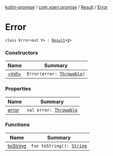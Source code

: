 [kotlin-promise](../../../index.md) / [com.vperi.promise](../../index.md) / [Result](../index.md) / [Error](./index.md)

# Error

`class Error<out V> : `[`Result`](../index.md)`<`[`V`](index.md#V)`>`

### Constructors

| Name | Summary |
|---|---|
| [&lt;init&gt;](-init-.md) | `Error(error: `[`Throwable`](https://kotlinlang.org/api/latest/jvm/stdlib/kotlin/-throwable/index.html)`)` |

### Properties

| Name | Summary |
|---|---|
| [error](error.md) | `val error: `[`Throwable`](https://kotlinlang.org/api/latest/jvm/stdlib/kotlin/-throwable/index.html) |

### Functions

| Name | Summary |
|---|---|
| [toString](to-string.md) | `fun toString(): `[`String`](https://kotlinlang.org/api/latest/jvm/stdlib/kotlin/-string/index.html) |
